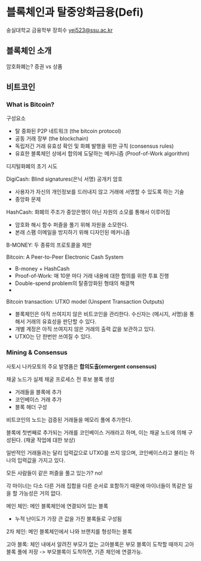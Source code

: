 # 블록체인과 탈중앙화금융(Defi)

숭실대학교 금융학부 장희수
yej523@ssu.ac.kr

## 블록체인 소개

암호화폐는? 증권 vs 상품

## 비트코인

### What is Bitcoin?

구성요소
- 탈 중화된 P2P 네트워크 (the bitcoin protocol)
- 공동 거래 장부 (the blockchain)
- 독립저긴 거래 유효성 확인 및 화폐 발행을 위한 규칙 (consensus rules)
- 유효한 블록체인 상에서 합의에 도달하는 메커니즘 (Proof-of-Work algorithm)

디지털화폐의 초기 시도

DigiCash: Blind signatures(은닉 서명) 공개키 암호
- 사용자가 자신의 개인정보를 드러내지 않고 거래에 서명할 수 있도록 하는 기술
- 중앙화 문제

HashCash: 화폐의 주조가 중앙은행이 아닌 자원의 소모를 통해서 이루어짐
- 암호화 해시 함수 퍼즐을 풀기 위해 자원을 소모한다.
- 본래 스팸 이메일을 방지하기 위해 디자인된 메커니즘

B-MONEY: 두 종류의 프로토콜을 제안

Bitcoin: A Peer-to-Peer Electronic Cash System
- B-money + HashCash
- Proof-of-Work: 매 10분 마다 거래 내용에 대한 합의를 위한 투표 진행
- Double-spend problem의 탈중앙화된 형태의 해결책
- 

Bitcoin transaction: UTXO model (Unspent Transaction Outputs)
- 블록체인은 아직 쓰여지지 않은 비트코인을 관리한다. 수신자는 (메시지, 서명)을 통해서 거래의 유효성을 판단할 수 있다.
- 개별 계정은 아직 쓰여지지 않은 거래의 출력 값을 보관하고 있다.
- UTXO는 단 한번만 쓰여질 수 있다.

### Mining & Consensus

사토시 나카모토의 주요 발명품은 **합의도출(emergent consensus)**

채굴 노드가 실제 채굴 프로세스 전 후보 블록 생성
- 거래들을 블록에 추가
- 코인베이스 거래 추가
- 블록 헤더 구성

비트코인의 노드는 검증된 거래들을 메모리 풀에 추가한다.

블록에 첫번째로 추가되는 거래를 코인베이스 거래라고 하며, 이는 채굴 노드에 의해 구성된다. (채굴 작업에 대한 보상)

일반적인 거래들과는 달리 입력값으로 UTXO를 쓰지 않으며, 코인베이스라고 불리는 하나의 입력값을 가지고 있다.

모든 사람들이 같은 퍼즐을 풀고 있는가? no!

각 마이너는 다소 다른 거래 집합을 다른 순서로 포함하기 때문에 마이너들이 똑같은 일을 할 가능성은 거의 없다.

메인 체인: 메인 블록체인에 연결되어 있는 블록
- 누적 난이도가 가장 큰 값을 가진 블록들로 구성됨

2차 체인: 메인 블록체인에서 나와 브랜치를 형성하는 블록

고아 블록: 체인 내에서 알려진 부모가 없는 고아블록은 부모 블록이 도착할 때까지 고아블록 풀에 저장 -> 부모블록이 도착하면, 기존 체인에 연결가능.

